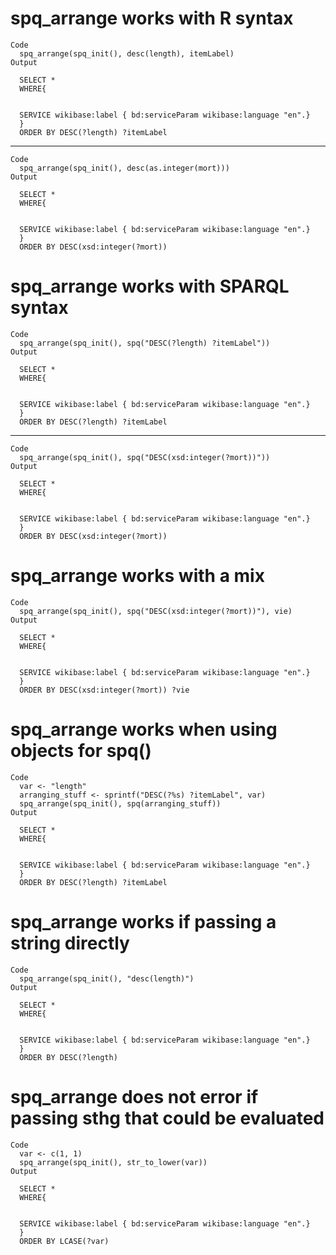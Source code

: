 # spq_arrange works with R syntax

    Code
      spq_arrange(spq_init(), desc(length), itemLabel)
    Output
      
      SELECT *
      WHERE{
      
      
      SERVICE wikibase:label { bd:serviceParam wikibase:language "en".}
      }
      ORDER BY DESC(?length) ?itemLabel

---

    Code
      spq_arrange(spq_init(), desc(as.integer(mort)))
    Output
      
      SELECT *
      WHERE{
      
      
      SERVICE wikibase:label { bd:serviceParam wikibase:language "en".}
      }
      ORDER BY DESC(xsd:integer(?mort))

# spq_arrange works with SPARQL syntax

    Code
      spq_arrange(spq_init(), spq("DESC(?length) ?itemLabel"))
    Output
      
      SELECT *
      WHERE{
      
      
      SERVICE wikibase:label { bd:serviceParam wikibase:language "en".}
      }
      ORDER BY DESC(?length) ?itemLabel

---

    Code
      spq_arrange(spq_init(), spq("DESC(xsd:integer(?mort))"))
    Output
      
      SELECT *
      WHERE{
      
      
      SERVICE wikibase:label { bd:serviceParam wikibase:language "en".}
      }
      ORDER BY DESC(xsd:integer(?mort))

# spq_arrange works with a mix

    Code
      spq_arrange(spq_init(), spq("DESC(xsd:integer(?mort))"), vie)
    Output
      
      SELECT *
      WHERE{
      
      
      SERVICE wikibase:label { bd:serviceParam wikibase:language "en".}
      }
      ORDER BY DESC(xsd:integer(?mort)) ?vie

# spq_arrange works when using objects for spq()

    Code
      var <- "length"
      arranging_stuff <- sprintf("DESC(?%s) ?itemLabel", var)
      spq_arrange(spq_init(), spq(arranging_stuff))
    Output
      
      SELECT *
      WHERE{
      
      
      SERVICE wikibase:label { bd:serviceParam wikibase:language "en".}
      }
      ORDER BY DESC(?length) ?itemLabel

# spq_arrange works if passing a string directly

    Code
      spq_arrange(spq_init(), "desc(length)")
    Output
      
      SELECT *
      WHERE{
      
      
      SERVICE wikibase:label { bd:serviceParam wikibase:language "en".}
      }
      ORDER BY DESC(?length)

# spq_arrange does not error if passing sthg that could be evaluated

    Code
      var <- c(1, 1)
      spq_arrange(spq_init(), str_to_lower(var))
    Output
      
      SELECT *
      WHERE{
      
      
      SERVICE wikibase:label { bd:serviceParam wikibase:language "en".}
      }
      ORDER BY LCASE(?var)

